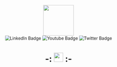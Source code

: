 
<!--
**ESenaya/ESenaya** is a ✨ _special_ ✨ repository because its `README.md` (this file) appears on your GitHub profile.

Here are some ideas to get you started:

- ### Hi there 👋

- 🔭 I’m currently working on ...
- 🌱 I’m currently learning ...
- 👯 I’m looking to collaborate on ...
- 🤔 I’m looking for help with ...
- 💬 Ask me about ...
- 📫 How to reach me: ...
- 😄 Pronouns: ...
- ⚡ Fun fact: ...
- https://media.giphy.com/media/M9gbBd9nbDrOTu1Mqx/giphy.gif
- https://media.giphy.com/media/cJSBvqGNnXMtKFVLhR/giphy.gif
-->

<div id="header" align="center">
  <img src="https://media.giphy.com/media/cJSBvqGNnXMtKFVLhR/giphy.gif" width="100"/>

  <div id="badges">
    <img src="https://img.shields.io/badge/LinkedIn-blue?style=for-the-badge&logo=linkedin&logoColor=white" alt="LinkedIn Badge"/>
    <img src="https://img.shields.io/badge/YouTube-red?style=for-the-badge&logo=youtube&logoColor=white" alt="Youtube Badge"/>
    <img src="https://img.shields.io/badge/Twitter-blue?style=for-the-badge&logo=twitter&logoColor=white" alt="Twitter Badge"/>
  </div>
  
  <img src="https://komarev.com/ghpvc/?username=eESenaya&style=flat-square&color=blue" alt=""/>

  <h1>-: <img src="https://media.giphy.com/media/hvRJCLFzcasrR4ia7z/giphy.gif" width="30px"/> :-</h1>
  
</div>



